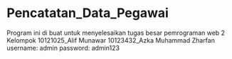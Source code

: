 # Pencatatan_Data_Pegawai
Program ini di buat untuk menyelesaikan tugas besar pemrograman web 2  Kelompok 10121025_Alif Munawar 10123432_Azka Muhammad Zharfan  username: admin password: admin123
